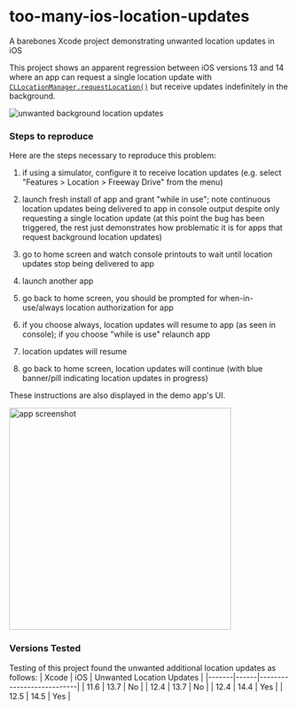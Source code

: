# too-many-ios-location-updates
A barebones Xcode project demonstrating unwanted location updates in iOS

This project shows an apparent regression between iOS versions 13 and 14 where an app can request a single location update with [`CLLocationManager.requestLocation()`](https://developer.apple.com/documentation/corelocation/cllocationmanager/1620548-requestlocation) but receive updates indefinitely in the background.

![unwanted background location updates](https://user-images.githubusercontent.com/401011/117746286-ca955e80-b1d1-11eb-9f13-427481e4124a.gif)

### Steps to reproduce

Here are the steps necessary to reproduce this problem:
1. if using a simulator, configure it to receive location updates (e.g. select "Features > Location > Freeway Drive" from the menu)

2. launch fresh install of app and grant "while in use"; note continuous location updates being delivered to app in console output despite only requesting a single location update (at this point the bug has been triggered, the rest just demonstrates how problematic it is for apps that request background location updates)

3. go to home screen and watch console printouts to wait until location updates stop being delivered to app

4. launch another app

5. go back to home screen, you should be prompted for when-in-use/always location authorization for app

6. if you choose always, location updates will resume to app (as seen in console); if you choose "while is use" relaunch app

7. location updates will resume

8. go back to home screen, location updates will continue (with blue banner/pill indicating location updates in progress)

These instructions are also displayed in the demo app's UI.

<img src="https://user-images.githubusercontent.com/401011/117745796-d2083800-b1d0-11eb-8053-dec90c4df3e1.png" alt="app screenshot" width="400"/>

### Versions Tested

Testing of this project found the unwanted additional location updates as follows:
| Xcode | iOS  | Unwanted Location Updates |
|-------|------|---------------------------|
| 11.6  | 13.7 | No                        |
| 12.4  | 13.7 | No                        |
| 12.4  | 14.4 | Yes                       |
| 12.5  | 14.5 | Yes                       |
